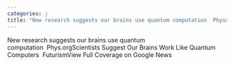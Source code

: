```yaml
---
categories: j
title: "New research suggests our brains use quantum computation  Physorg"
---
```

New research suggests our brains use quantum computation&nbsp;&nbsp;Phys.orgScientists Suggest Our Brains Work Like Quantum Computers&nbsp;&nbsp;FuturismView Full Coverage on Google News